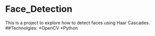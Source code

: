 # Face_Detection
This is a project to explore how to detect faces using Haar Cascades. 
##Technolgies: 
*OpenCV
*Python

